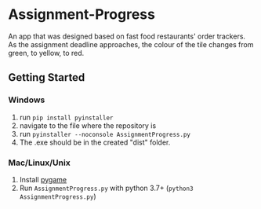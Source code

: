 # Assignment-Progress
An app that was designed based on fast food restaurants' order trackers. As the assignment deadline approaches, the colour of the tile changes from green, to yellow, to red.

## Getting Started
### Windows 
1. run `pip install pyinstaller`
2. navigate to the file where the repository is
3. run `pyinstaller --noconsole AssignmentProgress.py`
4. The .exe should be in the created "dist" folder.

### Mac/Linux/Unix
1. Install [pygame](https://www.pygame.org/wiki/GettingStarted)
2. Run `AssignmentProgress.py` with python 3.7+ (`python3 AssignmentProgress.py`)
